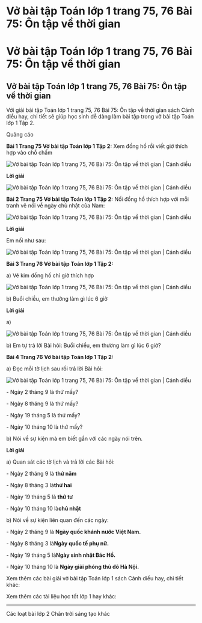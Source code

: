 # Vở bài tập Toán lớp 1 trang 75, 76 Bài 75: Ôn tập về thời gian

# Vở bài tập Toán lớp 1 trang 75, 76 Bài 75: Ôn tập về thời gian

## Vở bài tập Toán lớp 1 trang 75, 76 Bài 75: Ôn tập về thời gian

Với giải bài tập Toán lớp 1 trang 75, 76 Bài 75: Ôn tập về thời gian sách Cánh diều hay, chi tiết sẽ giúp học sinh dễ dàng làm bài tập trong vở bài tập Toán lớp 1 Tập 2.

Quảng cáo

**Bài 1 Trang 75 Vở bài tập Toán lớp 1 Tập 2:** Xem đồng hồ rồi viết giờ thích hợp vào chỗ chấm 

![Vở bài tập Toán lớp 1 trang 75, 76 Bài 75: Ôn tập về thời gian | Cánh diều](https://www.vietjack.com/vbt-toan-1-cd/images/bai-75-on-tap-ve-thoi-gian.PNG)

**Lời giải**

![Vở bài tập Toán lớp 1 trang 75, 76 Bài 75: Ôn tập về thời gian | Cánh diều](https://www.vietjack.com/vbt-toan-1-cd/images/bai-75-on-tap-ve-thoi-gian-1.PNG)

**Bài 2 Trang 75 Vở bài tập Toán lớp 1 Tập 2:** Nối đồng hồ thích hợp với mỗi tranh vẽ nói về ngày chủ nhật của Nam: 

![Vở bài tập Toán lớp 1 trang 75, 76 Bài 75: Ôn tập về thời gian | Cánh diều](https://www.vietjack.com/vbt-toan-1-cd/images/bai-75-on-tap-ve-thoi-gian-2.PNG)

**Lời giải**

Em nối như sau:

![Vở bài tập Toán lớp 1 trang 75, 76 Bài 75: Ôn tập về thời gian | Cánh diều](https://www.vietjack.com/vbt-toan-1-cd/images/bai-75-on-tap-ve-thoi-gian-3.PNG)

**Bài 3 Trang 76 Vở bài tập Toán lớp 1 Tập 2:**

a) Vẽ kim đồng hồ chỉ giờ thích hợp

![Vở bài tập Toán lớp 1 trang 75, 76 Bài 75: Ôn tập về thời gian | Cánh diều](https://www.vietjack.com/vbt-toan-1-cd/images/bai-75-on-tap-ve-thoi-gian-4.PNG)

b) Buổi chiều, em thường làm gì lúc 6 giờ

**Lời giải**

a)

![Vở bài tập Toán lớp 1 trang 75, 76 Bài 75: Ôn tập về thời gian | Cánh diều](https://www.vietjack.com/vbt-toan-1-cd/images/bai-75-on-tap-ve-thoi-gian-5.PNG)

b) Em tự trả lời Bài hỏi: Buổi chiều, em thường làm gì lúc 6 giờ?

**Bài 4 Trang 76 Vở bài tập Toán lớp 1 Tập 2:**

a) Đọc mỗi tờ lịch sau rồi trả lời Bài hỏi:

![Vở bài tập Toán lớp 1 trang 75, 76 Bài 75: Ôn tập về thời gian | Cánh diều](https://www.vietjack.com/vbt-toan-1-cd/images/bai-75-on-tap-ve-thoi-gian-6.PNG)

\- Ngày 2 tháng 9 là thứ mấy?

\- Ngày 8 tháng 9 là thứ mấy?

\- Ngày 19 tháng 5 là thứ mấy?

\- Ngày 10 tháng 10 là thứ mấy?

b) Nói về sự kiện mà em biết gắn với các ngày nói trên.

**Lời giải**

a) Quan sát các tờ lịch và trả lời các Bài hỏi:

\- Ngày 2 tháng 9 là **thứ năm**

\- Ngày 8 tháng 3 là**thứ hai**

\- Ngày 19 tháng 5 là **thứ tư**

\- Ngày 10 tháng 10 là**chủ nhật**

b) Nói về sự kiện liên quan đến các ngày:

\- Ngày 2 tháng 9 là **Ngày quốc khánh nước Việt Nam.**

\- Ngày 8 tháng 3 là**Ngày quốc tế phụ nữ.**

\- Ngày 19 tháng 5 là**Ngày sinh nhật Bác Hồ.**

\- Ngày 10 tháng 10 là **Ngày giải phóng thủ đô Hà Nội.**

Xem thêm các bài giải vở bài tập Toán lớp 1 sách Cánh diều hay, chi tiết khác:

Xem thêm các tài liệu học tốt lớp 1 hay khác:

* * *

Các loạt bài lớp 2 Chân trời sáng tạo khác
